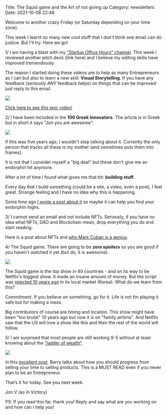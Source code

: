 Title: The Squid game and the Art of not giving up
Category: newsletters 
Date: 2021-10-08 22:48

Welcome to another crazy Friday (or Saturday depending on your time zone).



This week I learnt so many new cool stuff that I don't think one email can do justice. But I'll try. Here we go!



1/ I am having a blast with my ["Startup Office Hours" channel](https://www.youtube.com/channel/UCdAC0o1hmy9JkYcph0GVrog). This week I reviewed another pitch deck (link here) and I believe my editing skills have improved tremendously.



The reason I started doing these videos are to help as many Entrepreneurs as I can but also to learn a new skill: **Visual Storytelling**. If you have any feedback (seriously *ANY* feedback helps) on things that can be improved just reply to this email.



![](https://sendfoxprod.b-cdn.net/media/J7Eis1MdJok4slky2IC43Y9acwK9xq1KjiO82Zaj16325)

[Click here to see this epic video!](https://www.youtube.com/watch?v=Qvf5eaLzFys)





2/ I have been included in the **100 Greek Innovators**. The article is in Greek but in short it says "Jon you are awesome".



![](https://sendfoxprod.b-cdn.net/media/M50ODu7A5v6iHcq7iesdUCZBJOby93sKFwF6PFdY16325)



If this was five years ago, I wouldn't stop talking about it. Currently the only person that tracks all these is my mother (and sometimes puts them into frames).



It is not that I consider myself a "big deal" but these don't give me an endorphin hit anymore.


After a lot of time I found what gives me that hit: **building stuff**.



Every day that I build something (could be a site, a video, even a post), I feel great. Strange feeling and I have no idea why this is happening.

Some time ago [I wrote a post about it](https://jon.io/maximize-what-you-love-minimize-what-you-hate) so maybe it can help you find your endorphin highs.



3/ I cannot send an email and not include NFTs. Seriously, if you have no idea what NFTs, DAO and Blockchain mean, drop everything you do and start reading.



Here is a post about NFTs and [why Mark Cuban is a genius](https://jon.io/how-nfts-will-change-events-and-why-mark-cuban-is-a-genius).



4/ The Squid game. There are going to be **zero spoilers** so you are good if you haven't watched it yet (but do, it is awesome).



![](https://sendfoxprod.b-cdn.net/media/qgOfqtoFAQRismmq3qouvRrIUaDnMNpoC9eL7ZH216325)



The Squid game is the top show in 40 countries - and on its way to be Netflix's biggest show. It made an insane amount of money. But the script was [rejected 10 years ago](https://www.ign.com/articles/squid-game-script-was-rejected-for-10-years) in its local market (Korea). What do we learn from this?



Commitment. If you believe on something, go for it. Life is not for playing it safe but for making a mess.


Big contributors of course are timing and location. This show might have been "too brutal" 10 years ago but now it is on "family airtime". And Netflix saw that the US will love a show like this and then the rest of the world will follow.



5/ I am surprised that most people are still working 9-5 without at least knowing about the ["ladder of wealth"](https://nathanbarry.com/wealth-creation/).



![](https://sendfoxprod.b-cdn.net/media/EMWwFmrh1KyOmyH07t54e7Xb7bVtUKfcffyGk2q816325)



In this [excellent post](https://nathanbarry.com/wealth-creation/), Barry talks about how you should progress from selling your time to selling products. This is a MUST READ even if you never plan to be an Entrepreneur.





That’s it for today. See you next week.

Jon V (as in Victory)



PS: If you read this far, thank you! Reply and say what are you working on and how can I help you!